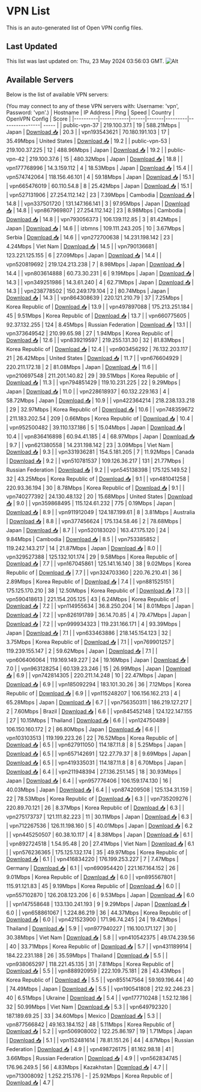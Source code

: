 # VPN List

This is an auto-generated list of Open VPN config files.

## Last Updated

This list was last updated on: Thu, 23 May 2024 03:56:03 GMT.
![Alt](https://repobeats.axiom.co/api/embed/186b98318ef1479477931607c1ad7d823f12451f.svg "Repobeats analytics image")

## Available Servers

Below is the list of available VPN servers:

(You may connect to any of these VPN servers with: Username: 'vpn', Password: 'vpn'.)
| Hostname | IP Address | Ping | Speed | Country | OpenVPN Config | Score |
|----------|------------|------|-------|---------|----------------| ----- |
| public-vpn-37 | 219.100.37.1 | 19 | 588.21Mbps | Japan | [Download 📥](./configs/server_0_JP.ovpn) | 20.3 |
| vpn193543621 | 70.180.191.103 | 17 | 35.49Mbps | United States | [Download 📥](./configs/server_1_US.ovpn) | 19.2 |
| public-vpn-53 | 219.100.37.225 | 12 | 488.96Mbps | Japan | [Download 📥](./configs/server_2_JP.ovpn) | 19.2 |
| public-vpn-42 | 219.100.37.6 | 15 | 480.32Mbps | Japan | [Download 📥](./configs/server_3_JP.ovpn) | 18.8 |
| vpn177768996 | 14.3.159.112 | 4 | 18.53Mbps | Japan | [Download 📥](./configs/server_4_JP.ovpn) | 15.4 |
| vpn574742064 | 118.156.46.101 | 4 | 59.18Mbps | Japan | [Download 📥](./configs/server_5_JP.ovpn) | 15.1 |
| vpn665476019 | 60.110.54.8 | 8 | 25.42Mbps | Japan | [Download 📥](./configs/server_6_JP.ovpn) | 15.1 |
| vpn527131906 | 27.254.112.142 | 23 | 7.39Mbps | Cambodia | [Download 📥](./configs/server_7_KH.ovpn) | 14.8 |
| vpn337501720 | 131.147.166.141 | 3 | 97.95Mbps | Japan | [Download 📥](./configs/server_8_JP.ovpn) | 14.8 |
| vpn867969807 | 27.254.112.142 | 23 | 8.98Mbps | Cambodia | [Download 📥](./configs/server_9_KH.ovpn) | 14.8 |
| vpn793056373 | 106.139.112.85 | 3 | 81.42Mbps | Japan | [Download 📥](./configs/server_10_JP.ovpn) | 14.6 |
| izbmns | 109.111.243.205 | 10 | 3.67Mbps | Serbia | [Download 📥](./configs/server_11_RS.ovpn) | 14.6 |
| vpn272700638 | 14.231.198.142 | 23 | 4.24Mbps | Viet Nam | [Download 📥](./configs/server_12_VN.ovpn) | 14.5 |
| vpn790136681 | 123.221.125.155 | 6 | 27.09Mbps | Japan | [Download 📥](./configs/server_13_JP.ovpn) | 14.4 |
| vpn520819692 | 219.124.213.238 | 7 | 8.98Mbps | Japan | [Download 📥](./configs/server_14_JP.ovpn) | 14.4 |
| vpn803614888 | 60.73.30.231 | 6 | 9.19Mbps | Japan | [Download 📥](./configs/server_15_JP.ovpn) | 14.3 |
| vpn349251986 | 14.3.61.240 | 4 | 62.71Mbps | Japan | [Download 📥](./configs/server_16_JP.ovpn) | 14.3 |
| vpn238778502 | 150.249.179.104 | 2 | 80.74Mbps | Japan | [Download 📥](./configs/server_17_JP.ovpn) | 14.3 |
| vpn864308639 | 220.121.210.79 | 37 | 7.25Mbps | Korea Republic of | [Download 📥](./configs/server_18_KR.ovpn) | 13.9 |
| vpn497897088 | 175.213.251.184 | 45 | 9.51Mbps | Korea Republic of | [Download 📥](./configs/server_19_KR.ovpn) | 13.7 |
| vpn660775605 | 92.37.132.255 | 124 | 8.45Mbps | Russian Federation | [Download 📥](./configs/server_20_RU.ovpn) | 13.1 |
| vpn373649542 | 210.99.65.98 | 27 | 1.94Mbps | Korea Republic of | [Download 📥](./configs/server_21_KR.ovpn) | 12.6 |
| vpn839219597 | 219.255.131.30 | 32 | 81.83Mbps | Korea Republic of | [Download 📥](./configs/server_22_KR.ovpn) | 12.4 |
| vpn903456292 | 76.132.203.117 | 21 | 26.42Mbps | United States | [Download 📥](./configs/server_23_US.ovpn) | 11.7 |
| vpn676604929 | 220.211.172.18 | 2 | 81.08Mbps | Japan | [Download 📥](./configs/server_24_JP.ovpn) | 11.6 |
| vpn210697548 | 211.201.140.82 | 29 | 39.51Mbps | Korea Republic of | [Download 📥](./configs/server_25_KR.ovpn) | 11.3 |
| vpn794851429 | 119.10.231.225 | 22 | 9.29Mbps | Japan | [Download 📥](./configs/server_26_JP.ovpn) | 11.0 |
| vpn228618937 | 60.132.229.163 | 4 | 58.72Mbps | Japan | [Download 📥](./configs/server_27_JP.ovpn) | 10.9 |
| vpn422364214 | 218.238.133.218 | 29 | 32.97Mbps | Korea Republic of | [Download 📥](./configs/server_28_KR.ovpn) | 10.6 |
| vpn748359672 | 211.183.202.54 | 209 | 0.66Mbps | Korea Republic of | [Download 📥](./configs/server_29_KR.ovpn) | 10.4 |
| vpn952500482 | 39.110.137.186 | 5 | 15.04Mbps | Japan | [Download 📥](./configs/server_30_JP.ovpn) | 10.4 |
| vpn836416898 | 60.94.41.185 | 4 | 68.97Mbps | Japan | [Download 📥](./configs/server_31_JP.ovpn) | 9.7 |
| vpn621380558 | 14.231.198.142 | 23 | 3.09Mbps | Viet Nam | [Download 📥](./configs/server_32_VN.ovpn) | 9.3 |
| vpn331936281 | 154.5.181.205 | 7 | 11.92Mbps | Canada | [Download 📥](./configs/server_33_CA.ovpn) | 9.2 |
| vpn510781537 | 109.126.36.217 | 131 | 21.77Mbps | Russian Federation | [Download 📥](./configs/server_34_RU.ovpn) | 9.2 |
| vpn545138398 | 175.125.149.52 | 32 | 43.25Mbps | Korea Republic of | [Download 📥](./configs/server_35_KR.ovpn) | 9.1 |
| vpn481041258 | 220.93.36.194 | 30 | 8.78Mbps | Korea Republic of | [Download 📥](./configs/server_36_KR.ovpn) | 9.1 |
| vpn740277392 | 24.130.48.132 | 20 | 15.68Mbps | United States | [Download 📥](./configs/server_37_US.ovpn) | 9.0 |
| vpn359868495 | 115.124.61.232 | 775 | 0.19Mbps | Japan | [Download 📥](./configs/server_38_JP.ovpn) | 8.9 |
| vpn911912049 | 124.187.199.61 | 8 | 3.81Mbps | Australia | [Download 📥](./configs/server_39_AU.ovpn) | 8.8 |
| vpn377456624 | 175.134.58.46 | 2 | 78.68Mbps | Japan | [Download 📥](./configs/server_40_JP.ovpn) | 8.7 |
| vpn520183020 | 163.47.175.120 | 24 | 9.84Mbps | Cambodia | [Download 📥](./configs/server_41_KH.ovpn) | 8.5 |
| vpn753385852 | 119.242.143.217 | 14 | 21.87Mbps | Japan | [Download 📥](./configs/server_42_JP.ovpn) | 8.0 |
| vpn329527388 | 125.132.101.174 | 29 | 9.58Mbps | Korea Republic of | [Download 📥](./configs/server_43_KR.ovpn) | 7.7 |
| vpn167045861 | 125.141.16.140 | 38 | 9.02Mbps | Korea Republic of | [Download 📥](./configs/server_44_KR.ovpn) | 7.7 |
| vpn324703360 | 220.76.210.41 | 36 | 2.89Mbps | Korea Republic of | [Download 📥](./configs/server_45_KR.ovpn) | 7.4 |
| vpn881525151 | 175.125.170.210 | 38 | 12.50Mbps | Korea Republic of | [Download 📥](./configs/server_46_KR.ovpn) | 7.3 |
| vpn590418613 | 221.154.205.125 | 43 | 6.24Mbps | Korea Republic of | [Download 📥](./configs/server_47_KR.ovpn) | 7.2 |
| vpn114955634 | 36.8.250.204 | 14 | 8.01Mbps | Japan | [Download 📥](./configs/server_48_JP.ovpn) | 7.2 |
| vpn826191789 | 36.14.70.85 | 4 | 79.47Mbps | Japan | [Download 📥](./configs/server_49_JP.ovpn) | 7.2 |
| vpn999934323 | 119.231.166.171 | 4 | 93.39Mbps | Japan | [Download 📥](./configs/server_50_JP.ovpn) | 7.1 |
| vpn633463886 | 218.145.154.123 | 32 | 3.75Mbps | Korea Republic of | [Download 📥](./configs/server_51_KR.ovpn) | 7.1 |
| vpn769901257 | 119.239.155.147 | 2 | 59.62Mbps | Japan | [Download 📥](./configs/server_52_JP.ovpn) | 7.1 |
| vpn606406064 | 119.169.149.227 | 24 | 19.16Mbps | Japan | [Download 📥](./configs/server_53_JP.ovpn) | 7.0 |
| vpn963128254 | 60.139.23.246 | 15 | 26.99Mbps | Japan | [Download 📥](./configs/server_54_JP.ovpn) | 6.9 |
| vpn742814305 | 220.211.14.248 | 10 | 22.47Mbps | Japan | [Download 📥](./configs/server_55_JP.ovpn) | 6.9 |
| vpn185092294 | 183.101.30.26 | 36 | 7.12Mbps | Korea Republic of | [Download 📥](./configs/server_56_KR.ovpn) | 6.9 |
| vpn115248207 | 106.156.162.213 | 4 | 65.28Mbps | Japan | [Download 📥](./configs/server_57_JP.ovpn) | 6.7 |
| vpn756350311 | 186.219.127.217 | 2 | 7.60Mbps | Brazil | [Download 📥](./configs/server_58_BR.ovpn) | 6.6 |
| vpn845452148 | 124.122.147.155 | 27 | 10.15Mbps | Thailand | [Download 📥](./configs/server_59_TH.ovpn) | 6.6 |
| vpn124750489 | 106.150.160.172 | 2 | 86.80Mbps | Japan | [Download 📥](./configs/server_60_JP.ovpn) | 6.6 |
| vpn103103513 | 119.199.223.26 | 22 | 76.52Mbps | Korea Republic of | [Download 📥](./configs/server_61_KR.ovpn) | 6.5 |
| vpn627911050 | 114.187.11.8 | 8 | 5.25Mbps | Japan | [Download 📥](./configs/server_62_JP.ovpn) | 6.5 |
| vpn657142691 | 122.27.79.37 | 8 | 9.69Mbps | Japan | [Download 📥](./configs/server_63_JP.ovpn) | 6.5 |
| vpn419335031 | 114.187.11.8 | 8 | 6.70Mbps | Japan | [Download 📥](./configs/server_64_JP.ovpn) | 6.4 |
| vpn211948394 | 27.136.251.145 | 18 | 30.93Mbps | Japan | [Download 📥](./configs/server_65_JP.ovpn) | 6.4 |
| vpn957776406 | 106.159.174.130 | 16 | 40.03Mbps | Japan | [Download 📥](./configs/server_66_JP.ovpn) | 6.4 |
| vpn874209508 | 125.134.31.159 | 22 | 78.53Mbps | Korea Republic of | [Download 📥](./configs/server_67_KR.ovpn) | 6.3 |
| vpn735209276 | 220.89.70.121 | 26 | 8.37Mbps | Korea Republic of | [Download 📥](./configs/server_68_KR.ovpn) | 6.3 |
| vpn275173737 | 121.111.82.223 | 11 | 30.11Mbps | Japan | [Download 📥](./configs/server_69_JP.ovpn) | 6.3 |
| vpn712267536 | 126.11.198.160 | 5 | 40.01Mbps | Japan | [Download 📥](./configs/server_70_JP.ovpn) | 6.2 |
| vpn445250507 | 60.38.10.117 | 4 | 8.38Mbps | Japan | [Download 📥](./configs/server_71_JP.ovpn) | 6.1 |
| vpn892724518 | 1.54.95.48 | 20 | 27.41Mbps | Viet Nam | [Download 📥](./configs/server_72_VN.ovpn) | 6.1 |
| vpn576236365 | 175.125.132.174 | 35 | 49.97Mbps | Korea Republic of | [Download 📥](./configs/server_73_KR.ovpn) | 6.1 |
| vpn416834220 | 176.199.253.227 | 7 | 7.47Mbps | Germany | [Download 📥](./configs/server_74_DE.ovpn) | 6.1 |
| vpn690954420 | 221.167.164.152 | 26 | 9.01Mbps | Korea Republic of | [Download 📥](./configs/server_75_KR.ovpn) | 6.0 |
| vpn895567801 | 115.91.121.83 | 45 | 9.19Mbps | Korea Republic of | [Download 📥](./configs/server_76_KR.ovpn) | 6.0 |
| vpn557102870 | 126.208.123.206 | 6 | 9.53Mbps | Japan | [Download 📥](./configs/server_77_JP.ovpn) | 6.0 |
| vpn147558648 | 133.130.241.193 | 9 | 9.29Mbps | Japan | [Download 📥](./configs/server_78_JP.ovpn) | 6.0 |
| vpn658861067 | 1.224.86.219 | 36 | 44.37Mbps | Korea Republic of | [Download 📥](./configs/server_79_KR.ovpn) | 6.0 |
| vpn421523900 | 171.96.74.245 | 24 | 19.42Mbps | Thailand | [Download 📥](./configs/server_80_TH.ovpn) | 5.9 |
| vpn977940227 | 116.100.171.127 | 30 | 30.38Mbps | Viet Nam | [Download 📥](./configs/server_81_VN.ovpn) | 5.8 |
| vpn410542375 | 49.174.239.56 | 40 | 33.71Mbps | Korea Republic of | [Download 📥](./configs/server_82_KR.ovpn) | 5.7 |
| vpn431189914 | 184.22.231.188 | 26 | 35.59Mbps | Thailand | [Download 📥](./configs/server_83_TH.ovpn) | 5.5 |
| vpn938065297 | 118.221.45.135 | 31 | 7.81Mbps | Korea Republic of | [Download 📥](./configs/server_84_KR.ovpn) | 5.5 |
| vpn888920959 | 222.109.75.181 | 28 | 43.43Mbps | Korea Republic of | [Download 📥](./configs/server_85_KR.ovpn) | 5.5 |
| vpn855147564 | 59.169.196.44 | 40 | 74.49Mbps | Japan | [Download 📥](./configs/server_86_JP.ovpn) | 5.5 |
| vpn190541808 | 212.92.246.23 | 40 | 6.51Mbps | Ukraine | [Download 📥](./configs/server_87_UA.ovpn) | 5.4 |
| vpn177710248 | 1.52.12.186 | 32 | 50.99Mbps | Viet Nam | [Download 📥](./configs/server_88_VN.ovpn) | 5.3 |
| vpn649792320 | 187.189.69.25 | 33 | 34.60Mbps | Mexico | [Download 📥](./configs/server_89_MX.ovpn) | 5.3 |
| vpn877566842 | 49.163.184.152 | 48 | 5.11Mbps | Korea Republic of | [Download 📥](./configs/server_90_KR.ovpn) | 5.2 |
| vpn506908002 | 122.25.86.197 | 19 | 1.71Mbps | Japan | [Download 📥](./configs/server_91_JP.ovpn) | 5.1 |
| vpn152481614 | 78.81.151.26 | 44 | 4.87Mbps | Russian Federation | [Download 📥](./configs/server_92_RU.ovpn) | 4.9 |
| vpn498726175 | 81.162.98.18 | 41 | 3.66Mbps | Russian Federation | [Download 📥](./configs/server_93_RU.ovpn) | 4.9 |
| vpn562834745 | 176.96.249.5 | 56 | 4.83Mbps | Kazakhstan | [Download 📥](./configs/server_94_KZ.ovpn) | 4.7 |
| vpn713008092 | 1.252.215.176 | - | 25.92Mbps | Korea Republic of | [Download 📥](./configs/server_95_KR.ovpn) | 4.7 |
